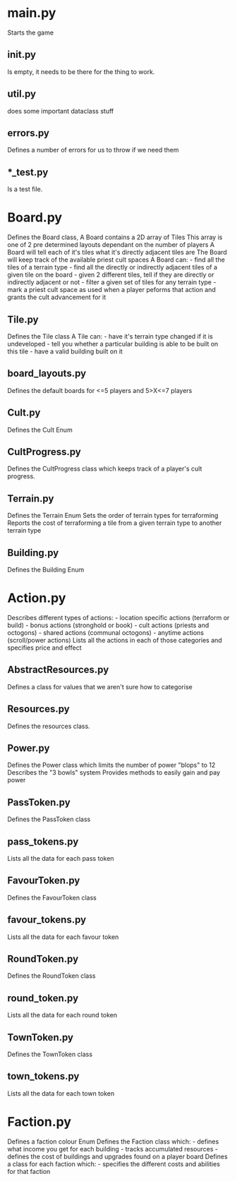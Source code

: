 # main.py
Starts the game

## __init__.py
Is empty, it needs to be there for the thing to work.

## util.py
does some important dataclass stuff

## errors.py
Defines a number of errors for us to throw if we need them

## *_test.py
Is a test file.

# Board.py
Defines the Board class,
A Board contains a 2D array of Tiles
This array is one of 2 pre determined layouts dependant on the number of players
A Board will tell each of it's tiles what it's directly adjacent tiles are
The Board will keep track of the available priest cult spaces
A Board can:
    - find all the tiles of a terrain type
    - find all the directly or indirectly adjacent tiles of a given tile on the board
    - given 2 different tiles, tell if they are directly or indirectly adjacent or not
    - filter a given set of tiles for any terrain type
    - mark a priest cult space as used when a player peforms that action and grants the cult advancement for it

## Tile.py
Defines the Tile class
A Tile can:
    - have it's terrain type changed if it is undeveloped
    - tell you whether a particular building is able to be built on this tile
    - have a valid building built on it

## board_layouts.py
Defines the default boards for <=5 players and 5>X<=7 players

## Cult.py
Defines the Cult Enum

## CultProgress.py
Defines the CultProgress class which keeps track of a player's cult progress.

## Terrain.py
Defines the Terrain Enum
Sets the order of terrain types for terraforming
Reports the cost of terraforming a tile from a given terrain type to another terrain type

## Building.py
Defines the Building Enum

# Action.py
Describes different types of actions:
    - location specific actions (terraform or build)
    - bonus actions             (stronghold or book)
    - cult actions              (priests and octogons)
    - shared actions            (communal octogons)
    - anytime actions           (scroll/power actions)
Lists all the actions in each of those categories and specifies price and effect

## AbstractResources.py
Defines a class for values that we aren't sure how to categorise

## Resources.py
Defines the resources class.

## Power.py
Defines the Power class which limits the number of power "blops" to 12
Describes the "3 bowls" system
Provides methods to easily gain and pay power

## PassToken.py
Defines the PassToken class
## pass_tokens.py
Lists all the data for each pass token
## FavourToken.py
Defines the FavourToken class
## favour_tokens.py
Lists all the data for each favour token
## RoundToken.py
Defines the RoundToken class
## round_token.py
Lists all the data for each round token
## TownToken.py
Defines the TownToken class
## town_tokens.py
Lists all the data for each town token

# Faction.py
Defines a faction colour Enum
Defines the Faction class which:
    - defines what income you get for each building
    - tracks accumulated resources
    - defines the cost of buildings and upgrades found on a player board
Defines a class for each faction which:
    - specifies the different costs and abilities for that faction